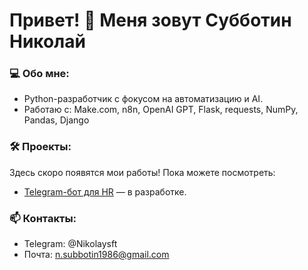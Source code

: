 # Привет! 👋 Меня зовут Субботин Николай

### 💻 Обо мне:
- Python-разработчик с фокусом на автоматизацию и AI.
- Работаю с: Make.com, n8n, OpenAI GPT, Flask, requests, NumPy, Pandas, Django

### 🛠 Проекты:
Здесь скоро появятся мои работы! Пока можете посмотреть:
- [Telegram-бот для HR](ссылка_на_репозиторий) — в разработке.

### 📫 Контакты:
- Telegram: @Nikolaysft
- Почта: n.subbotin1986@gmail.com
